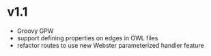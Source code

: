 # v1.1

- Groovy GPW
- support defining properties on edges in OWL files
- refactor routes to use new Webster parameterized handler feature
